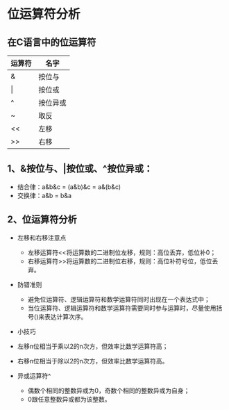# 位运算符分析

## 在C语言中的位运算符

运算符 | 名字
---------|----------
 & | 按位与
&#124;| 按位或
 ^ | 按位异或
 ~ | 取反
 <<| 左移
 >>| 右移


## 1、&按位与、|按位或、^按位异或：
- 结合律：a&b&c = (a&b)&c = a&(b&c)
- 交换律：a&b = b&a

## 2、位运算符分析
- 左移和右移注意点
  - 左移运算符<<将运算数的二进制位左移，规则：高位丢弃，低位补0；
  - 右移运算符>>将运算数的二进制位右移，规则：高位补符号位，低位丢弃。

- 防错准则
  - 避免位运算符、逻辑运算符和数学运算符同时出现在一个表达式中；
  - 当位运算符、逻辑运算符和数学运算符需要同时参与运算时，尽量使用括号()来表达计算次序。


- 小技巧
- 左移n位相当于乘以2的n次方，但效率比数学运算符高；
- 右移n位相当于除以2的n次方，但效率比数学运算符高。

- 异或运算符^
  - 偶数个相同的整数异或为0，奇数个相同的整数异或为自身；
  - 0跟任意整数异或都为该整数。

